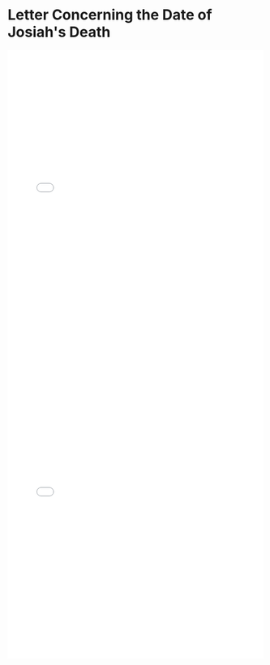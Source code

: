 # Letter Concerning the Date of Josiah's Death

<object data="../letters/2021_07_18_Halsey_Watchtower_Josiah.pdf" type="application/pdf" width="100%" height="600px" class="pdf">
    <embed src="../letters/2021_07_18_Halsey_Watchtower_Josiah.pdf" width="100%" height="600px"/> 
</object>
     

<object data="../letters/2021_07_30_Watchtower_Halsey_Josiah.pdf" type="application/pdf" width="100%" height="600px" class="pdf">
    <embed src="../letters/2021_07_30_Watchtower_Halsey_Josiah.pdf" width="100%" height="600px"/> 
</object>
